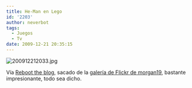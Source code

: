 ```yaml
---
title: He-Man en Lego
id: '2203'
author: neverbot
tags:
  - Juegos
  - Tv
date: 2009-12-21 20:35:15
---
```


![200912212033.jpg](./200912212033.jpg)

Vía [Reboot the blog](http://blog.swas.es/post/290474859/lego-he-man), sacado de la [galería de Flickr de morgan19](http://www.flickr.com/photos/morgan19), bastante impresionante, todo sea dicho.